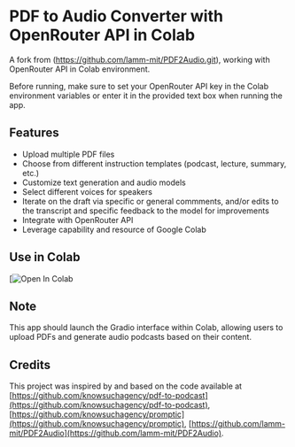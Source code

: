 # PDF to Audio Converter with OpenRouter API in Colab

A fork from (https://github.com/lamm-mit/PDF2Audio.git), working with OpenRouter API in Colab environment.

Before running, make sure to set your OpenRouter API key in the Colab environment variables or enter it in the provided text box when running the app.

## Features

- Upload multiple PDF files
- Choose from different instruction templates (podcast, lecture, summary, etc.)
- Customize text generation and audio models
- Select different voices for speakers
- Iterate on the draft via specific or general commments, and/or edits to the transcript and specific feedback to the model for improvements
- Integrate with OpenRouter API
- Leverage capability and resource of Google Colab

## Use in Colab

[![Open In Colab](https://colab.research.google.com/drive/1z7kxASuZ2XJ9TVe01THHq3s5BmHEXt9a?usp=sharing)

## Note

This app should launch the Gradio interface within Colab, allowing users to upload PDFs and generate audio podcasts based on their content.

## Credits

This project was inspired by and based on the code available at [https://github.com/knowsuchagency/pdf-to-podcast](https://github.com/knowsuchagency/pdf-to-podcast), [https://github.com/knowsuchagency/promptic](https://github.com/knowsuchagency/promptic), [https://github.com/lamm-mit/PDF2Audio](https://github.com/lamm-mit/PDF2Audio).

